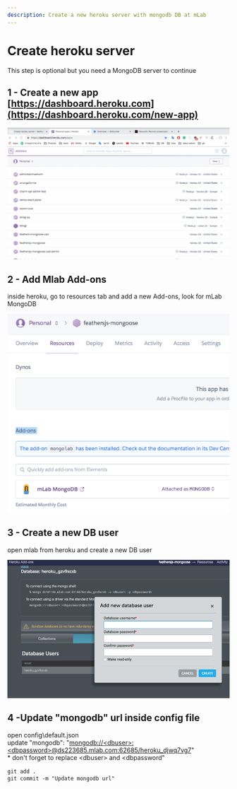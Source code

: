```yaml
---
description: Create a new heroku server with mongodb DB at mLab
---
```


# Create heroku server

This step is optional but you need a MongoDB server to continue

## **1 - Create a new app** [https://dashboard.heroku.com](https://dashboard.heroku.com/new-app)

![](../../.gitbook/assets/ovgmuuya6r.gif)

## **2 - Add Mlab Add-ons**

inside heroku, go to resources tab and add a new Add-ons, look for mLab MongoDB

![](../../.gitbook/assets/screen-shot-2019-01-18-at-9.46.51.png)

## **3 - Create a new DB user**

open mlab from heroku and create a new DB user

![](../../.gitbook/assets/screen-shot-2019-01-18-at-9.49.28.png)

## **4 -Update "mongodb" url inside config file**

open config\default.json  
update "mongodb": "[mongodb://&lt;dbuser&gt;:&lt;dbpassword&gt;@ds223685.mlab.com:62685/heroku\_djwq7vg7](mongodb://<dbuser>:<dbpassword>@ds223685.mlab.com:23685/heroku_dbwq7vg7)"  
\* don't forget to replace &lt;dbuser&gt; and &lt;dbpassword"

```text
git add .
git commit -m "Update mongodb url"
```

​​

